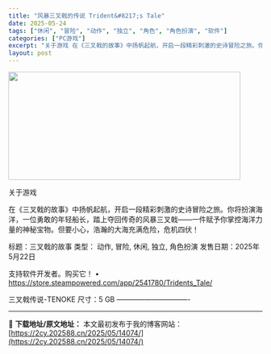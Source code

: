 ```yaml
---
title: "风暴三叉戟的传说 Trident&#8217;s Tale"
date: 2025-05-24
tags: ["休闲", "冒险", "动作", "独立", "角色", "角色扮演", "软件"]
categories: ["PC游戏"]
excerpt: "关于游戏 在《三叉戟的故事》中扬帆起航，开启一段精彩刺激的史诗冒险之旅。你将扮演海洋，一位勇敢的年轻船长，踏上夺回传奇的风暴三叉戟——一件赋予你掌控海洋力量的神秘宝物。但要小心，浩瀚的大海充满危险，危机四伏！ 标题：三叉戟的故事 类型： 动作, 冒险, 休闲, 独立, 角色扮演 发售日期：2025年&hellip;"
layout: post
---
```


<img src="https://2cy.202588.cn/wp-content/uploads/2025/05/2025052403183490.webp" alt="" width="460" height="215" class="aligncenter size-full wp-image-14081" />

关于游戏

在《三叉戟的故事》中扬帆起航，开启一段精彩刺激的史诗冒险之旅。你将扮演海洋，一位勇敢的年轻船长，踏上夺回传奇的风暴三叉戟——一件赋予你掌控海洋力量的神秘宝物。但要小心，浩瀚的大海充满危险，危机四伏！

标题：三叉戟的故事
类型： 动作, 冒险, 休闲, 独立, 角色扮演
发售日期：2025年5月22日

支持软件开发者。购买它！
• https://store.steampowered.com/app/2541780/Tridents_Tale/

三叉戟传说-TENOKE
尺寸：5 GB
——————————- 

---
📖 **下载地址/原文地址：** 本文最初发布于我的博客网站：[https://2cy.202588.cn/2025/05/14074/](https://2cy.202588.cn/2025/05/14074/)

